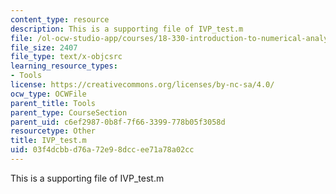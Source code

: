 ```yaml
---
content_type: resource
description: This is a supporting file of IVP_test.m
file: /ol-ocw-studio-app/courses/18-330-introduction-to-numerical-analysis-spring-2012/03f4dcbbd76a72e98dccee71a78a02cc_IVP_test.m
file_size: 2407
file_type: text/x-objcsrc
learning_resource_types:
- Tools
license: https://creativecommons.org/licenses/by-nc-sa/4.0/
ocw_type: OCWFile
parent_title: Tools
parent_type: CourseSection
parent_uid: c6ef2987-0b8f-7f66-3399-778b05f3058d
resourcetype: Other
title: IVP_test.m
uid: 03f4dcbb-d76a-72e9-8dcc-ee71a78a02cc
---
```

This is a supporting file of IVP_test.m